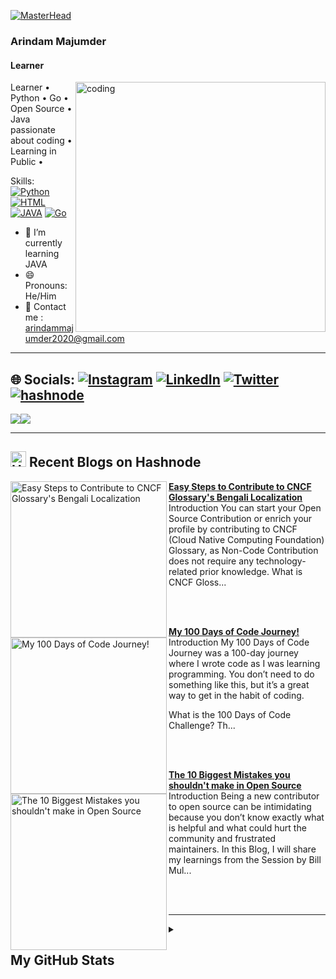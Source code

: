 [![MasterHead](https://github.com/Arindam200/Arindam200/blob/main/github-header-image.png)](https://github.com/Arindam200)
###  Arindam Majumder

#### Learner
<img align="right" alt="coding" width="400" src="https://www.careerguide.com/career/wp-content/uploads/2021/08/Full-Stack-Developer-1.gif">
Learner • Python • Go • Open Source • Java
passionate about coding • Learning in Public •

Skills: [![Python](https://img.shields.io/badge/python-%233776AB.svg?&style=flat-square&logo=python&logoColor=white)]()  [![HTML](https://img.shields.io/badge/html-%23239120.svg?&style=flat-square&logo=html5&logoColor=white)]() [![JAVA](https://img.shields.io/badge/java-%23ED8B00.svg?&style=for-the-badge&logo=java&logoColor=white)]() [![Go](https://img.shields.io/badge/go-%2300ADD8.svg?&style=for-the-badge&logo=go&logoColor=white)]()

- 🌱 I’m currently learning  JAVA
- 😄 Pronouns: He/Him 
- 📧 Contact me : arindammajumder2020@gmail.com

---

## 🌐 Socials: [![Instagram](https://img.shields.io/badge/Instagram-%23E4405F.svg?logo=Instagram&logoColor=white)]() [![LinkedIn](https://img.shields.io/badge/LinkedIn-%230077B5.svg?logo=linkedin&logoColor=white)](https://www.linkedin.com/in/arindam-majumder-021bb623b/) [![Twitter](https://img.shields.io/badge/Twitter-%231DA1F2.svg?logo=Twitter&logoColor=white)](https://twitter.com/Arindam_1729) [![hashnode](http://img.shields.io/badge/-Hashnode-2962ff?style=flat&logo=hashnode&logoColor=white)](https://arindam1729.hashnode.dev/)

<a href="https://www.twitter.com/arindam_1729" target="_blank" rel="noreferrer"><img
src="https://img.shields.io/twitter/follow/arindam_1729?logo=twitter&style=for-the-badge&color=0891b2&labelColor=1c1917"
/></a><a href="https://www.github.com/Arindam200" target="_blank" rel="noreferrer"><img
src="https://img.shields.io/github/followers/Arindam200?logo=github&style=for-the-badge&color=0891b2&labelColor=1c1917" /></a>

 

---
## <a href="https://arindam1729.hashnode.dev/"><img src="https://github.com/Arindam200/Arindam200/blob/main/CDyAuTy75.png" title="Hashnode" alt="Hashnode blog" width="25"/></a> Recent Blogs on Hashnode

<!-- HASHNODE_BLOG:START -->
<p align="left">
<a href="https://arindam1729.hashnode.dev//easy-steps-to-contribute-to-cncf-glossarys-bengali-localization" title="Easy Steps to Contribute to CNCF Glossary's Bengali Localization"><img src="https://cdn.hashnode.com/res/hashnode/image/upload/v1668485117274/Zffs5z-7j.jpg" alt="Easy Steps to Contribute to CNCF Glossary's Bengali Localization" width="250px" align="left" /></a>
<a href="https://arindam1729.hashnode.dev//easy-steps-to-contribute-to-cncf-glossarys-bengali-localization" title="Easy Steps to Contribute to CNCF Glossary's Bengali Localization"><strong>Easy Steps to Contribute to CNCF Glossary's Bengali Localization</strong></a>
<br/> Introduction
You can start your Open Source Contribution or enrich your profile by contributing to CNCF (Cloud Native Computing Foundation) Glossary, as Non-Code Contribution does not require any technology-related prior knowledge.
What is CNCF Gloss... </p> <br/> <br/>
<p align="left">
<a href="https://arindam1729.hashnode.dev//my-100-days-of-code-journey" title="My 100 Days of Code Journey!"><img src="https://cdn.hashnode.com/res/hashnode/image/upload/v1667590223174/u_O0RTJJB.png" alt="My 100 Days of Code Journey!" width="250px" align="left" /></a>
<a href="https://arindam1729.hashnode.dev//my-100-days-of-code-journey" title="My 100 Days of Code Journey!"><strong>My 100 Days of Code Journey!</strong></a>
<br/> Introduction
My 100 Days of Code Journey was a 100-day journey where I wrote code as I was learning programming. You don’t need to do something like this, but it’s a great way to get in the habit of coding.

What is the 100 Days of Code Challenge?
Th... </p> <br/> <br/>
<p align="left">
<a href="https://arindam1729.hashnode.dev//the-10-biggest-mistakes-you-shouldnt-make-in-open-source" title="The 10 Biggest Mistakes you shouldn't make in Open Source"><img src="https://cdn.hashnode.com/res/hashnode/image/upload/v1666957803613/JOsKEXyzL.png" alt="The 10 Biggest Mistakes you shouldn't make in Open Source" width="250px" align="left" /></a>
<a href="https://arindam1729.hashnode.dev//the-10-biggest-mistakes-you-shouldnt-make-in-open-source" title="The 10 Biggest Mistakes you shouldn't make in Open Source"><strong>The 10 Biggest Mistakes you shouldn't make in Open Source</strong></a>
<br/> Introduction
Being a new contributor to open source can be intimidating because you don’t know exactly what is helpful and what could hurt the community and frustrated maintainers. In this Blog, I will share my learnings from the Session by  Bill Mul... </p> <br/> <br/>
<!-- HASHNODE_BLOG:END -->

---


<details>

<summary><h2>My GitHub Stats</h2></summary>

<div align = "center">

<h2>My GitHub Stats<img src="https://github.githubassets.com/images/spinners/octocat-spinner-64.gif"/></h2>

</div>


<div align="center">
<table>
<tr>
<td width="45%">
<a href="http://www.github.com/Arindam200"><img src="https://github-readme-stats.vercel.app/api?username=Arindam200&show_icons=true&hide=&count_private=true&title_color=0891b2&text_color=ffffff&icon_color=0891b2&bg_color=1c1917&hide_border=true&show_icons=true" alt="Arindam200's GitHub stats" /></a> 

</td>
<td width="45%">
 <a href="http://www.github.com/Arindam200"><img src="https://github-readme-streak-stats.herokuapp.com/?user=Arindam200&stroke=ffffff&background=1c1917&ring=0891b2&fire=0891b2&currStreakNum=ffffff&currStreakLabel=0891b2&sideNums=ffffff&sideLabels=ffffff&dates=ffffff&hide_border=true" /></a>
 
</table>
</div>
</td>
</tr>


---

<a href="http://www.github.com/Arindam200"><img src="https://activity-graph.herokuapp.com/graph?username=Arindam200&bg_color=1c1917&color=ffffff&line=0891b2&point=ffffff&area_color=1c1917&area=true&hide_border=true&custom_title=GitHub%20Commits%20Graph" alt="GitHub Commits Graph" /></a>

---
</details>


